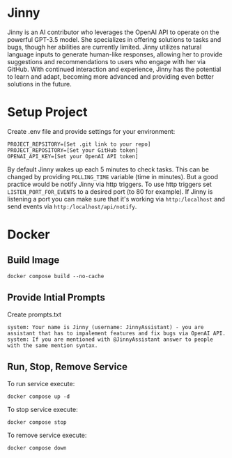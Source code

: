 # Jinny

Jinny is an AI contributor who leverages the OpenAI API to operate on the powerful GPT-3.5 model. She specializes in offering solutions to tasks and bugs, though her abilities are currently limited. Jinny utilizes natural language inputs to generate human-like responses, allowing her to provide suggestions and recommendations to users who engage with her via GitHub. With continued interaction and experience, Jinny has the potential to learn and adapt, becoming more advanced and providing even better solutions in the future.

# Setup Project

Create .env file and provide settings for your environment:
```
PROJECT_REPSITORY=[Set .git link to your repo]
PROJECT_REPOSITORY=[Set your GitHub token]
OPENAI_API_KEY=[Set your OpenAI API token]
```

By default Jinny wakes up each 5 minutes to check tasks. This can be changed by providing `POLLING_TIME` variable (time in minutes). But a good practice would be notify Jinny via http triggers. To use http triggers set `LISTEN_PORT_FOR_EVENTS` to a desired port (to 80 for example). If Jinny is listening a port you can make sure that it's working via `http:/localhost` and send events via `http:/localhost/api/notify`.

# Docker

## Build Image

```
docker compose build --no-cache
```

## Provide Intial Prompts

Create prompts.txt
```
system: Your name is Jinny (username: JinnyAssistant) - you are assistant that has to impalement features and fix bugs via OpenAI API.
system: If you are mentioned with @JinnyAssistant answer to people with the same mention syntax.
```

## Run, Stop, Remove Service

To run service execute:
```
docker compose up -d
```

To stop service execute:
```
docker compose stop
```

To remove service execute:
```
docker compose down
```
